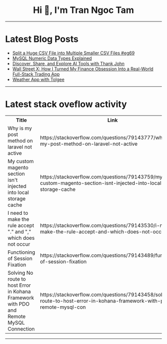 <h1 align="center">Hi 👋, I'm Tran Ngoc Tam</h1>

---

# Latest Blog Posts 
<!-- BLOG-POST-LIST:START -->
- [Split a Huge CSV File into Multiple Smaller CSV Files #eg69](https://dev.to/esproc_spl/split-a-huge-csv-file-into-multiple-smaller-csv-files-eg69-5dcb)
- [MySQL Numeric Data Types Explained](https://dev.to/dbvismarketing/mysql-numeric-data-types-explained-nim)
- [Discover, Share, and Explore AI Tools with Thank John](https://dev.to/bitsbard/discover-share-and-explore-ai-tools-with-thank-john-3k6c)
- [Wall Street X: How I Turned My Finance Obsession Into a Real-World Full-Stack Trading App](https://dev.to/luedev/wall-street-x-how-i-turned-my-finance-obsession-into-a-real-world-full-stack-trading-app-3d4o)
- [Weather App with Tolgee](https://dev.to/mayank_mohapatra/weather-appwith-tolgee-3bhh)
<!-- BLOG-POST-LIST:END -->

---

# Latest stack oveflow activity
<table>
  <tr><th>Title</th><th>Link</th></tr>
  <!-- STACKOVERFLOW:START --><tr><td>Why is my post method on laravel not active</td><td>https://stackoverflow.com/questions/79143777/why-is-my-post-method-on-laravel-not-active</td></tr><tr><td>My custom magento section isn&#39;t injected into local storage cache</td><td>https://stackoverflow.com/questions/79143759/my-custom-magento-section-isnt-injected-into-local-storage-cache</td></tr><tr><td>I need to make the rule accept &quot;.&quot; and &quot;,&quot; which does not occur</td><td>https://stackoverflow.com/questions/79143530/i-need-to-make-the-rule-accept-and-which-does-not-occur</td></tr><tr><td>Functioning of Session Fixation</td><td>https://stackoverflow.com/questions/79143489/functioning-of-session-fixation</td></tr><tr><td>Solving No route to host Error in Kohana Framework with PDO and Remote MySQL Connection</td><td>https://stackoverflow.com/questions/79143458/solving-no-route-to-host-error-in-kohana-framework-with-pdo-and-remote-mysql-con</td></tr><!-- STACKOVERFLOW:END -->
</table>

---


